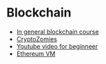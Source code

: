 # Blockchain

- [In general blockchain course](https://ocw.mit.edu/courses/sloan-school-of-management/15-s12-blockchain-and-money-fall-2018/video-lectures/)
- [CryptoZomies](https://cryptozombies.io/en/course/)
- [Youtube video for beginneer](https://www.youtube.com/watch?v=p3C7jljTXaA&list=PLbbtODcOYIoE0D6fschNU4rqtGFRpk3ea&t=0s)
- [Ethereum VM](https://ethdocs.org/en/latest/introduction/what-is-ethereum.html#ethereum-virtual-machine)


